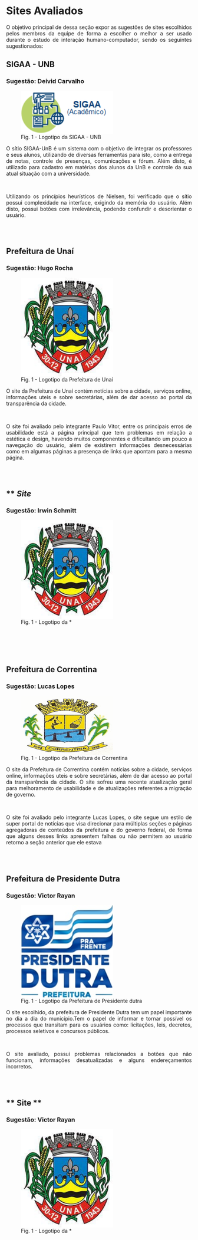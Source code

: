 # Sites Avaliados

<p align="justify">O objetivo principal de dessa seção expor as sugestões de sites escolhidos pelos membros da equipe de forma a escolher o melhor a ser usado durante o estudo de interação humano-computador, sendo os seguintes sugestionados:</p>


## **SIGAA - UNB**
### Sugestão: Deivid Carvalho

<figure>
<img align=center width="250" src="../../img/logo_sigaa.png">
<br>
<figcaption>Fig. 1 - Logotipo da SIGAA - UNB</a></figcaption>
</figure>

<p align="justify">O sítio SIGAA-UnB é um sistema com o objetivo de integrar os professores e seus alunos, utilizando de diversas ferramentas para isto, como a entrega de notas, controle de presenças, comunicações e fórum. Além disto, é utilizado para cadastro em matérias dos alunos da UnB e controle da sua atual situação com a universidade. </p>
<br>
<p align="justify">Utilizando os princípios heurísticos de Nielsen, foi verificado que o sítio possui complexidade na interface, exigindo da memória do usuário. Além disto, possui botões com irrelevância, podendo confundir e desorientar o usuário.</p>
<br></br>

## **Prefeitura de Unaí**
### Sugestão: Hugo Rocha

<figure>
<img align=center width="250" src="../../img/logo_unai.jpeg">
<br>
<figcaption>Fig. 1 - Logotipo da Prefeitura de Unaí</a></figcaption>
</figure>

<p align="justify">O site da Prefeitura de Unaí contém notícias sobre a cidade, serviços online, informações uteis e sobre secretárias, além de dar acesso ao portal da transparência da cidade. </p>
<br>
<p align="justify">O site foi avaliado pelo integrante Paulo Vitor, entre os principais erros de usabilidade está a página principal que tem problemas em relação a estética e design, havendo muitos componentes e dificultando um pouco a navegação do usuário, além de existirem informações desnecessárias como em algumas páginas a presença de links que apontam para a mesma página.</p>
<br></br>



## ** *Site*
### Sugestão:  Irwin Schmitt

<figure>
<img align=center width="250" src="../../img/logo_unai.jpeg">
<br>
<figcaption>Fig. 1 - Logotipo da * </a></figcaption>
</figure>

<p align="justify"> </p>
<br>
<p align="justify"> </p>
<br></br>



## **Prefeitura de Correntina**
### Sugestão:  Lucas Lopes

<figure>
<img align=center width="250" src="../../img/logo_correntina.png">
<br>
<figcaption>Fig. 1 - Logotipo da Prefeitura de Correntina</a></figcaption>
</figure>

<p align="justify">O site da Prefeitura de Correntina contém notícias sobre a cidade, serviços online, informações uteis e sobre secretárias, além de dar acesso ao portal da transparência da cidade. O site sofreu uma recente atualização geral para melhoramento de usabilidade e de atualizações referentes a migração de governo. </p>
<br>
<p align="justify">O site foi avaliado pelo integrante Lucas Lopes, o site segue um estilo de super portal de notícias que visa direcionar para múltiplas seções e páginas agregadoras de conteúdos da prefeitura e do governo federal, de forma que alguns desses links apresentem falhas ou não permitem ao usuário retorno a seção anterior que ele estava</p>
<br></br>




## **Prefeitura de Presidente Dutra**
### Sugestão: Victor Rayan

<figure>
<img align=center width="250" src="../../img/logo_dutra.jpeg">
<br>
<figcaption>Fig. 1 - Logotipo da Prefeitura de Presidente dutra</a></figcaption>
</figure>

<p align="justify">O site escolhido, da prefeitura de Presidente Dutra tem um papel
importante no dia a dia do município.Tem o papel de informar e tornar possível os processos que transitam para os usuários como: licitações, leis, decretos, processos seletivos e concursos públicos.</p>
<br>
<p align="justify">O site avaliado, possui problemas relacionados a botões que não funcionam, informações desatualizadas e alguns endereçamentos incorretos.</p>
<br></br>



## ** Site **
### Sugestão: Victor Rayan

<figure>
<img align=center width="250" src="../../img/logo_unai.jpeg">
<br>
<figcaption>Fig. 1 - Logotipo da *</a></figcaption>
</figure>

<p align="justify">  </p>
<br>
<p align="justify">
 </p>
<br></br>

